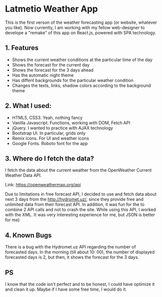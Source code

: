 # Latmetio Weather App

This is the first verson of the weather forecasting app (or website, whatever you like). Now currently, I am working with my fellow web-designer to develope a "remake" of this app on React.js, powered with SPA technology.

## 1. Features
* Shows the current weather conditions at the particular time of the day
* Shows the forecast for the current day
* Shows the forecast for the 3 days ahead
* Has the automatic night theme
* Has diffent backgrounds for the particular weather condition
* Changes the texts, links, shadow colors according to the background theme

## 2. What I used:
* HTML5, CSS3. Yeah, nothing fancy
* Vanilla Javascript. Functions, working with DOM, Fetch API
* jQuery. I wanted to practice with AJAX technology
* Bootstrap UI. In particular, grids only
* Remix icons. For UI and weather icons
* Google Fonts. Roboto font for the app

## 3. Where do I fetch the data?
I fetch the data about the current weather from the OpenWeather Current Weather Data API.

Link: https://openweathermap.org/api

Due to limitations in free forecast API, I decided to use and fetch data about next 3 days from the http://hydromet.uz/, since they provide free and unlimited data from their forecast API. In addition, it was fun for the to combine 2 API calls and not to crash the site. While using this API, I worked with the XML. It was very interesting experience for me, but JSON is better for me)

## 4. Known Bugs
There is a bug with the Hydromet.uz API regarding the number of forecasted days. In the morning (till about 10: 00), the number of displayed forecasted days is 2, but then, it shows the forecast for the 3 days.

## PS
I know that the code isn't perfect and to be honest, I could have optimize it and clean it up. Maybe if I have some free time, I would do it. 